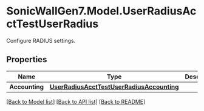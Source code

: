 # SonicWallGen7.Model.UserRadiusAcctTestUserRadius
Configure RADIUS settings.

## Properties

Name | Type | Description | Notes
------------ | ------------- | ------------- | -------------
**Accounting** | [**UserRadiusAcctTestUserRadiusAccounting**](UserRadiusAcctTestUserRadiusAccounting.md) |  | [optional] 

[[Back to Model list]](../README.md#documentation-for-models) [[Back to API list]](../README.md#documentation-for-api-endpoints) [[Back to README]](../README.md)


